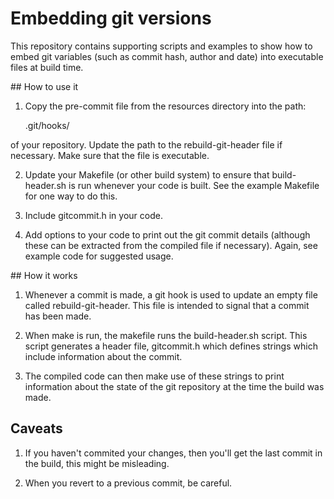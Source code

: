 # Embedding git versions

This repository contains supporting scripts and examples to show how to embed 
git variables (such as commit hash, author and date) into executable files at
build time.

## How to use it

1. Copy the pre-commit file from the resources directory into the path:

    .git/hooks/

of your repository. Update the path to the rebuild-git-header file if 
necessary. Make sure that the file is executable.

2. Update your Makefile (or other build system) to ensure that build-header.sh
is run whenever your code is built. See the example Makefile for one way to do
this.

3. Include gitcommit.h in your code.

4. Add options to your code to print out the git commit details (although these
can be extracted from the compiled file if necessary). Again, see example code
for suggested usage.

## How it works

1. Whenever a commit is made, a git hook is used to update an empty file called
rebuild-git-header. This file is intended to signal that a commit has been 
made.

2. When make is run, the makefile runs the build-header.sh script. This script
generates a header file, gitcommit.h which defines strings which include 
information about the commit.

3. The compiled code can then make use of these strings to print information 
about the state of the git repository at the time the build was made.

## Caveats

1. If you haven't commited your changes, then you'll get the last commit in the
build, this might be misleading.

2. When you revert to a previous commit, be careful.
